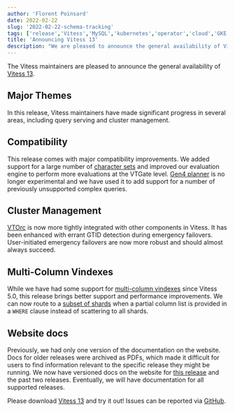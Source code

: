 ```yaml
---
author: 'Florent Poinsard'
date: 2022-02-22
slug: '2022-02-22-schema-tracking'
tags: ['release','Vitess','MySQL','kubernetes','operator','cloud','GKE','sharding']
title: 'Announcing Vitess 13'
description: "We are pleased to announce the general availability of Vitess 13"
---
```


The Vitess maintainers are pleased to announce the general availability of [Vitess 13](https://github.com/vitessio/vitess/releases/tag/v13.0.0).

## Major Themes #

In this release, Vitess maintainers have made significant progress in several areas, including query serving and cluster management.

## Compatibility #

This release comes with major compatibility improvements. We added support for a large number of [character sets](https://vitess.io/docs/13.0/user-guides/configuration-basic/collations/) and improved our evaluation engine to perform more evaluations at the VTGate level. [Gen4 planner](https://vitess.io/docs/13.0/reference/compatibility/query_planner/) is no longer experimental and we have used it to add support for a number of previously unsupported complex queries.

## Cluster Management #

[VTOrc](https://vitess.io/docs/13.0/user-guides/configuration-basic/vtorc/) is now more tightly integrated with other components in Vitess.
It has been enhanced with errant GTID detection during emergency failovers.
User-initiated emergency failovers are now more robust and should almost always succeed.

## Multi-Column Vindexes #

While we have had some support for [multi-column vindexes](https://vitess.io/docs/13.0/user-guides/vschema-guide/subsharding-vindex/) since Vitess 5.0, this release brings better support and performance improvements. We can now route to a [subset of shards](https://vitess.io/docs/13.0/user-guides/vschema-guide/subsharding-vindex/) when a partial column list is provided in a `WHERE` clause instead of scattering to all shards.

## Website docs #

Previously, we had only one version of the documentation on the website.
Docs for older releases were archived as PDFs, which made it difficult for users to find information relevant to the specific release they might be running.
We now have versioned docs on the website for [this release](https://vitess.io/docs/13.0/) and the past two releases.
Eventually, we will have documentation for all supported releases.

Please download [Vitess 13](https://github.com/vitessio/vitess/releases/tag/v13.0.0) and try it out! Issues can be reported via [GitHub](https://github.com/vitessio/vitess/issues).
